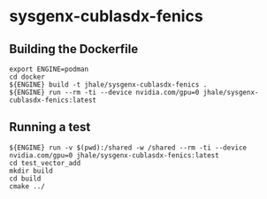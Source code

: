 # sysgenx-cublasdx-fenics

## Building the Dockerfile

    export ENGINE=podman
    cd docker
    ${ENGINE} build -t jhale/sysgenx-cublasdx-fenics .
    ${ENGINE} run --rm -ti --device nvidia.com/gpu=0 jhale/sysgenx-cublasdx-fenics:latest

## Running a test

    ${ENGINE} run -v $(pwd):/shared -w /shared --rm -ti --device nvidia.com/gpu=0 jhale/sysgenx-cublasdx-fenics:latest
    cd test_vector_add
    mkdir build
    cd build
    cmake ../
